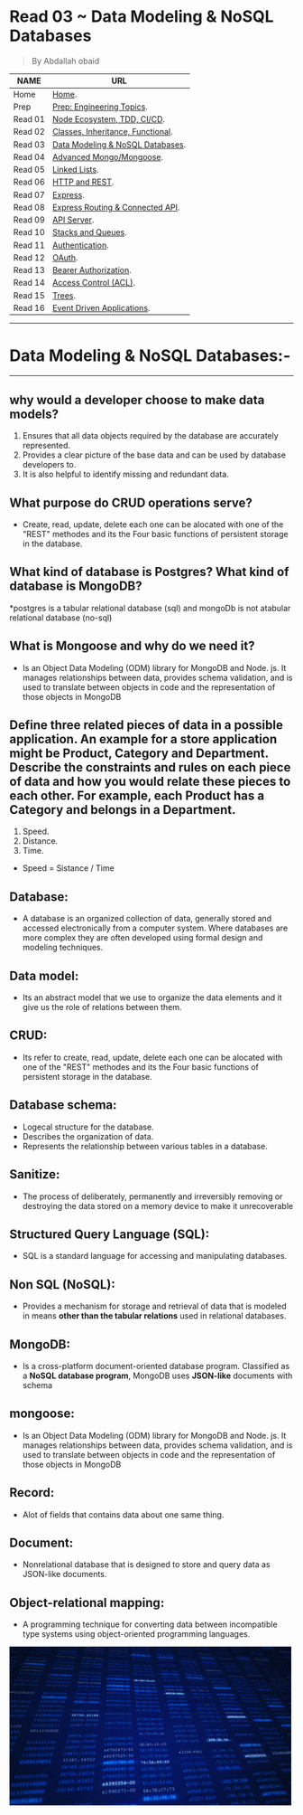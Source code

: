 # Read 03 ~ Data Modeling & NoSQL Databases
> By Abdallah obaid

**NAME**     | **URL**
------------ | -------------
Home         | [Home](https://abdallah-401-advanced-javascript.github.io/reading-notes-401/).
 Prep        | [Prep: Engineering Topics](https://abdallah-401-advanced-javascript.github.io/reading-notes-401/Prep).
 Read 01     | [Node Ecosystem, TDD, CI/CD](https://abdallah-401-advanced-javascript.github.io/reading-notes-401/class-01).
 Read 02     | [Classes, Inheritance, Functional](https://abdallah-401-advanced-javascript.github.io/reading-notes-401/class-02).
 Read 03     | [Data Modeling & NoSQL Databases](https://abdallah-401-advanced-javascript.github.io/reading-notes-401/class-03).
 Read 04     | [Advanced Mongo/Mongoose](https://abdallah-401-advanced-javascript.github.io/reading-notes-401/class-04).
 Read 05     | [Linked Lists](https://abdallah-401-advanced-javascript.github.io/reading-notes-401/class-05).
 Read 06     | [HTTP and REST](https://abdallah-401-advanced-javascript.github.io/reading-notes-401/class-06).
 Read 07     | [Express](https://abdallah-401-advanced-javascript.github.io/reading-notes-401/class-07).
 Read 08     | [Express Routing & Connected API](https://abdallah-401-advanced-javascript.github.io/reading-notes-401/class-08).
 Read 09     | [API Server](https://abdallah-401-advanced-javascript.github.io/reading-notes-401/class-09).
 Read 10     | [Stacks and Queues](https://abdallah-401-advanced-javascript.github.io/reading-notes-401/class-10).
 Read 11     | [Authentication](https://abdallah-401-advanced-javascript.github.io/reading-notes-401/class-11).
 Read 12     | [OAuth](https://abdallah-401-advanced-javascript.github.io/reading-notes-401/class-12).
 Read 13     | [Bearer Authorization](https://abdallah-401-advanced-javascript.github.io/reading-notes-401/class-13).
 Read 14     | [Access Control (ACL)](https://abdallah-401-advanced-javascript.github.io/reading-notes-401/class-14).
 Read 15     | [Trees](https://abdallah-401-advanced-javascript.github.io/reading-notes-401/class-15).
 Read 16     | [Event Driven Applications](https://abdallah-401-advanced-javascript.github.io/reading-notes-401/class-16).

 
----------------------------------
# Data Modeling & NoSQL Databases:-
----------------------------------

 ## why would a developer choose to make data models?
  1. Ensures that all data objects required by the database are accurately represented.
  2. Provides a clear picture of the base data and can be used by database developers to.
  3. It is also helpful to identify missing and redundant data.

 ## What purpose do CRUD operations serve?
   * Create, read, update, delete each one can be alocated with one of the "REST" methodes and its the Four basic functions of persistent storage in the database.

 ## What kind of database is Postgres? What kind of database is MongoDB?
   *postgres is a tabular relational database (sql) and mongoDb is not atabular relational database (no-sql)
 ## What is Mongoose and why do we need it?
   * Is an Object Data Modeling (ODM) library for MongoDB and Node. js. It manages relationships between data, provides schema validation, and is used to translate between objects in code and the representation of those objects in MongoDB
 ## Define three related pieces of data in a possible application. An example for a store application might be  Product, Category and Department. Describe the constraints and rules on each piece of data and how you would relate these pieces to each other. For example, each Product has a Category and belongs in a Department.
   1. Speed.
   2. Distance. 
   3. Time.
   * Speed = Sistance / Time

 ## Database:
   * A database is an organized collection of data, generally stored and accessed electronically from a computer system. Where databases are more complex they are often developed using formal design and modeling techniques.

 ## Data model:
   * Its an abstract model that we use to organize the data elements and it give us the role of relations between them.

 ## CRUD:
   * Its refer to create, read, update, delete each one can be alocated with one of the "REST" methodes and its the Four basic functions of persistent storage in the database.


 ## Database schema:
   * Logecal structure for the database.
   * Describes the organization of data.
   * Represents the relationship between various tables in a database.

 ## Sanitize:
   * The process of deliberately, permanently and irreversibly removing or destroying the data stored on a memory device to make it unrecoverable

 ## Structured Query Language (SQL):
   * SQL is a standard language for accessing and manipulating databases.

 ## Non SQL (NoSQL):
   * Provides a mechanism for storage and retrieval of data that is modeled in means **other than the tabular relations** used in relational databases.

 ## MongoDB:
   * Is a cross-platform document-oriented database program. Classified as a **NoSQL database program**, MongoDB uses **JSON-like** documents with schema

 ## mongoose:
   * Is an Object Data Modeling (ODM) library for MongoDB and Node. js. It manages relationships between data, provides schema validation, and is used to translate between objects in code and the representation of those objects in MongoDB

 ## Record:
   * Alot of fields that contains data about one same thing.

 ## Document:
   * Nonrelational database that is designed to store and query data as JSON-like documents.

 ## Object-relational mapping:
   * A programming technique for converting data between incompatible type systems using object-oriented programming languages.   


 
 ![npm](./Img/database.gif)